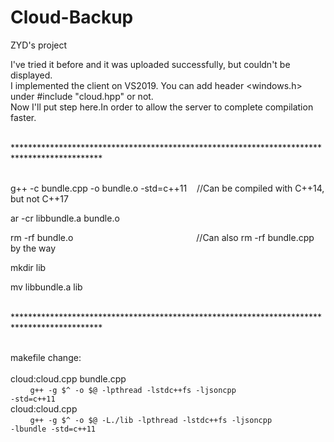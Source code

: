 # Cloud-Backup
ZYD's project

I've tried it before and it was uploaded successfully, but couldn't be displayed.  
I implemented the client on VS2019. You can add header <windows.h> under #include "cloud.hpp" or not.  
Now I'll put step here.In order to allow the server to complete compilation faster.  

<br>********************************************************************************************

<br>g++ -c bundle.cpp -o bundle.o -std=c++11&nbsp;&nbsp;&nbsp;&nbsp;//Can be compiled with C++14, but not C++17  
  
ar -cr libbundle.a bundle.o  

rm -rf bundle.o&nbsp;&nbsp;&nbsp;&nbsp;&nbsp;&nbsp;&nbsp;&nbsp;&nbsp;&nbsp;&nbsp;&nbsp;&nbsp;&nbsp;&nbsp;&nbsp;&nbsp;&nbsp;&nbsp;&nbsp;&nbsp;&nbsp;&nbsp;&nbsp;&nbsp;&nbsp;&nbsp;&nbsp;&nbsp;&nbsp;&nbsp;&nbsp;&nbsp;&nbsp;&nbsp;&nbsp;&nbsp;&nbsp;&nbsp;&nbsp;&nbsp;&nbsp;&nbsp;&nbsp;&nbsp;&nbsp;&nbsp;&nbsp;&nbsp;&nbsp;//Can also rm -rf bundle.cpp by the way  
  
mkdir lib  

mv libbundle.a lib 

<br>********************************************************************************************

<br>makefile change:  
<br>cloud:cloud.cpp bundle.cpp  
&nbsp;&nbsp;&nbsp;&nbsp;&nbsp;&nbsp;&nbsp;&nbsp;<code>g++ -g $^ -o $@ -lpthread -lstdc++fs -ljsoncpp -std=c++11</code>
<br>cloud:cloud.cpp  
&nbsp;&nbsp;&nbsp;&nbsp;&nbsp;&nbsp;&nbsp;&nbsp;<code>g++ -g $^ -o $@ -L./lib -lpthread -lstdc++fs -ljsoncpp -lbundle -std=c++11</code>  
